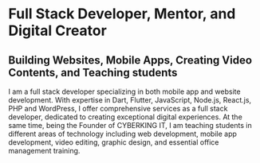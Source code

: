 # Full Stack Developer, Mentor, and Digital Creator

## Building Websites, Mobile Apps, Creating Video Contents, and Teaching students

I am a full stack developer specializing in both mobile app and website development. With expertise in Dart, Flutter, JavaScript, Node.js, React.js, PHP and WordPress, I offer comprehensive services as a full stack developer, dedicated to creating exceptional digital experiences. At the same time, being the Founder of CYBERKING IT, I am teaching students in different areas of technology including web development, mobile app development, video editing, graphic design, and essential office management training.
